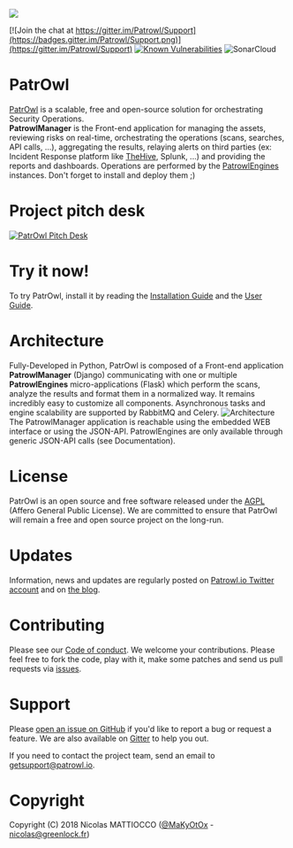 ![](https://github.com/Patrowl/PatrowlDocs/blob/master/images/logos/logo-patrowl-light.png)

[![Join the chat at https://gitter.im/Patrowl/Support](https://badges.gitter.im/Patrowl/Support.png)](https://gitter.im/Patrowl/Support)
[![Known Vulnerabilities](https://snyk.io/test/github/Patrowl/PatrowlManager/badge.svg)](https://snyk.io/test/github/Patrowl/PatrowlManager)
![SonarCloud](https://sonarcloud.io/api/project_badges/measure?project=patrowl-manager&metric=alert_status)

# **PatrOwl**
[PatrOwl](https://www.patrowl.io/) is a scalable, free and open-source solution for orchestrating Security Operations.  
**PatrowlManager** is the Front-end application for managing the assets, reviewing risks on real-time, orchestrating the operations (scans, searches, API calls, ...), aggregating the results, relaying alerts on third parties (ex: Incident Response platform like [TheHive](https://github.com/TheHive-Project/TheHive/), Splunk, ...) and providing the reports and dashboards. Operations are performed by the [PatrowlEngines](https://github.com/Patrowl/PatrowlEngines/) instances. Don't forget to install and deploy them ;)

# Project pitch desk
[![PatrOwl Pitch Desk](https://github.com/Patrowl/PatrowlDocs/blob/master/images/misc/pitch-desk-frontpage.png)](https://docs.google.com/presentation/d/1bYUYzsGZBQJrq193rz98wIgjZam7y2vaBQ7C2uS0HaM/edit#slide=id.p)

# Try it now!
To try PatrOwl, install it by reading the [Installation Guide](https://github.com/Patrowl/PatrowlDocs/blob/master/installation/installation-guide.md) and the [User Guide](https://github.com/Patrowl/PatrowlDocs/blob/master/installation/user-guide.md).

# Architecture
Fully-Developed in Python, PatrOwl is composed of a Front-end application **PatrowlManager** (Django) communicating with one or multiple **PatrowlEngines** micro-applications (Flask) which perform the scans, analyze the results and format them in a normalized way. It remains incredibly easy to customize all components. Asynchronous tasks and engine scalability are supported by RabbitMQ and Celery.
![Architecture](https://github.com/Patrowl/PatrowlDocs/blob/master/images/userguide/technical-overview.png)  
The PatrowlManager application is reachable using the embedded WEB interface or using the JSON-API. PatrowlEngines are only available through generic JSON-API calls (see Documentation).

# License
PatrOwl is an open source and free software released under the [AGPL](https://github.com/Patrowl/PatrowlManager/blob/master/LICENSE) (Affero General Public License). We are committed to ensure that PatrOwl will remain a free and open source project on the long-run.

# Updates
Information, news and updates are regularly posted on [Patrowl.io  Twitter account](https://twitter.com/patrowl_io) and on [the  blog](https://blog.patrowl.io/).

# Contributing
Please see our [Code of conduct](https://github.com/Patrowl/PatrowlDocs/blob/master/support/code_of_conduct.md). We welcome your contributions. Please feel free to fork the code, play with it, make some patches and send us pull requests via [issues](https://github.com/Patrowl/PatrowlManager/issues).

# Support
Please [open an issue on GitHub](https://github.com/Patrowl/PatrowlManager/issues) if you'd like to report a bug or request a feature. We are also available on [Gitter](https://gitter.im/Patrowl/Support) to help you out.

If you need to contact the project team, send an email to <getsupport@patrowl.io>.

# Copyright
Copyright (C) 2018 Nicolas MATTIOCCO  ([@MaKyOtOx](https://twitter.com/MaKyOtOx) - nicolas@greenlock.fr)
